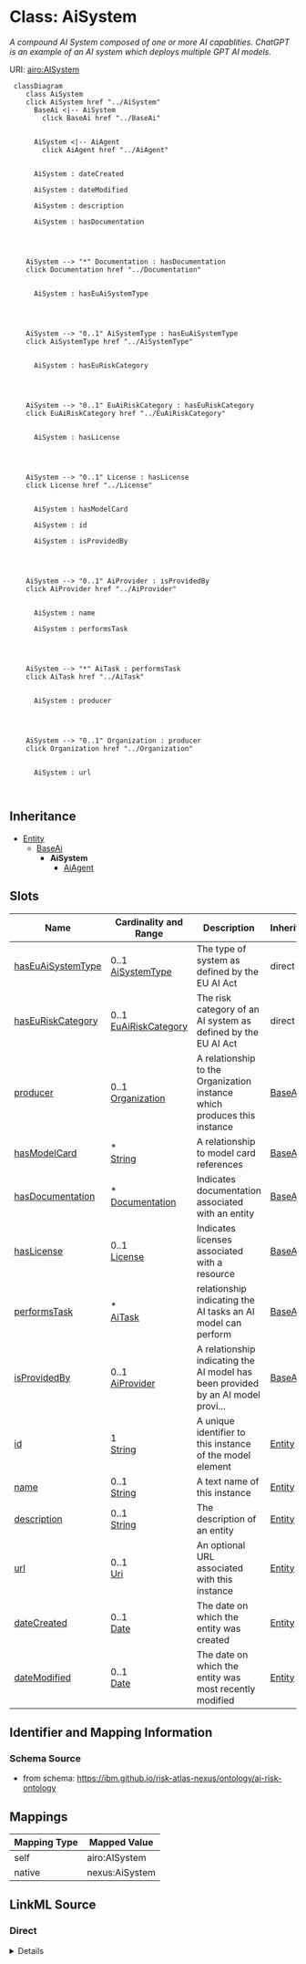 

# Class: AiSystem


_A compound AI System composed of one or more AI capablities. ChatGPT is an example of an AI system which deploys multiple GPT AI models._





URI: [airo:AISystem](https://w3id.org/airo#AISystem)






```mermaid
 classDiagram
    class AiSystem
    click AiSystem href "../AiSystem"
      BaseAi <|-- AiSystem
        click BaseAi href "../BaseAi"
      

      AiSystem <|-- AiAgent
        click AiAgent href "../AiAgent"
      
      
      AiSystem : dateCreated
        
      AiSystem : dateModified
        
      AiSystem : description
        
      AiSystem : hasDocumentation
        
          
    
    
    AiSystem --> "*" Documentation : hasDocumentation
    click Documentation href "../Documentation"

        
      AiSystem : hasEuAiSystemType
        
          
    
    
    AiSystem --> "0..1" AiSystemType : hasEuAiSystemType
    click AiSystemType href "../AiSystemType"

        
      AiSystem : hasEuRiskCategory
        
          
    
    
    AiSystem --> "0..1" EuAiRiskCategory : hasEuRiskCategory
    click EuAiRiskCategory href "../EuAiRiskCategory"

        
      AiSystem : hasLicense
        
          
    
    
    AiSystem --> "0..1" License : hasLicense
    click License href "../License"

        
      AiSystem : hasModelCard
        
      AiSystem : id
        
      AiSystem : isProvidedBy
        
          
    
    
    AiSystem --> "0..1" AiProvider : isProvidedBy
    click AiProvider href "../AiProvider"

        
      AiSystem : name
        
      AiSystem : performsTask
        
          
    
    
    AiSystem --> "*" AiTask : performsTask
    click AiTask href "../AiTask"

        
      AiSystem : producer
        
          
    
    
    AiSystem --> "0..1" Organization : producer
    click Organization href "../Organization"

        
      AiSystem : url
        
      
```





## Inheritance
* [Entity](Entity.md)
    * [BaseAi](BaseAi.md)
        * **AiSystem**
            * [AiAgent](AiAgent.md)



## Slots

| Name | Cardinality and Range | Description | Inheritance |
| ---  | --- | --- | --- |
| [hasEuAiSystemType](hasEuAiSystemType.md) | 0..1 <br/> [AiSystemType](AiSystemType.md) | The type of system as defined by the EU AI Act | direct |
| [hasEuRiskCategory](hasEuRiskCategory.md) | 0..1 <br/> [EuAiRiskCategory](EuAiRiskCategory.md) | The risk category of an AI system as defined by the EU AI Act | direct |
| [producer](producer.md) | 0..1 <br/> [Organization](Organization.md) | A relationship to the Organization instance which produces this instance | [BaseAi](BaseAi.md) |
| [hasModelCard](hasModelCard.md) | * <br/> [String](String.md) | A relationship to model card references | [BaseAi](BaseAi.md) |
| [hasDocumentation](hasDocumentation.md) | * <br/> [Documentation](Documentation.md) | Indicates documentation associated with an entity | [BaseAi](BaseAi.md) |
| [hasLicense](hasLicense.md) | 0..1 <br/> [License](License.md) | Indicates licenses associated with a resource | [BaseAi](BaseAi.md) |
| [performsTask](performsTask.md) | * <br/> [AiTask](AiTask.md) | relationship indicating the AI tasks an AI model can perform | [BaseAi](BaseAi.md) |
| [isProvidedBy](isProvidedBy.md) | 0..1 <br/> [AiProvider](AiProvider.md) | A relationship indicating the AI model has been provided by an AI model provi... | [BaseAi](BaseAi.md) |
| [id](id.md) | 1 <br/> [String](String.md) | A unique identifier to this instance of the model element | [Entity](Entity.md) |
| [name](name.md) | 0..1 <br/> [String](String.md) | A text name of this instance | [Entity](Entity.md) |
| [description](description.md) | 0..1 <br/> [String](String.md) | The description of an entity | [Entity](Entity.md) |
| [url](url.md) | 0..1 <br/> [Uri](Uri.md) | An optional URL associated with this instance | [Entity](Entity.md) |
| [dateCreated](dateCreated.md) | 0..1 <br/> [Date](Date.md) | The date on which the entity was created | [Entity](Entity.md) |
| [dateModified](dateModified.md) | 0..1 <br/> [Date](Date.md) | The date on which the entity was most recently modified | [Entity](Entity.md) |









## Identifier and Mapping Information







### Schema Source


* from schema: https://ibm.github.io/risk-atlas-nexus/ontology/ai-risk-ontology




## Mappings

| Mapping Type | Mapped Value |
| ---  | ---  |
| self | airo:AISystem |
| native | nexus:AiSystem |







## LinkML Source

<!-- TODO: investigate https://stackoverflow.com/questions/37606292/how-to-create-tabbed-code-blocks-in-mkdocs-or-sphinx -->

### Direct

<details>
```yaml
name: AiSystem
description: A compound AI System composed of one or more AI capablities. ChatGPT
  is an example of an AI system which deploys multiple GPT AI models.
from_schema: https://ibm.github.io/risk-atlas-nexus/ontology/ai-risk-ontology
is_a: BaseAi
slots:
- hasEuAiSystemType
- hasEuRiskCategory
slot_usage:
  isComposedOf:
    name: isComposedOf
    description: Relationship indicating the AI components from which a complete AI
      system is composed.
    range: BaseAi
class_uri: airo:AISystem

```
</details>

### Induced

<details>
```yaml
name: AiSystem
description: A compound AI System composed of one or more AI capablities. ChatGPT
  is an example of an AI system which deploys multiple GPT AI models.
from_schema: https://ibm.github.io/risk-atlas-nexus/ontology/ai-risk-ontology
is_a: BaseAi
slot_usage:
  isComposedOf:
    name: isComposedOf
    description: Relationship indicating the AI components from which a complete AI
      system is composed.
    range: BaseAi
attributes:
  hasEuAiSystemType:
    name: hasEuAiSystemType
    description: The type of system as defined by the EU AI Act.
    from_schema: https://ibm.github.io/risk-atlas-nexus/ontology/ai-risk-ontology
    rank: 1000
    alias: hasEuAiSystemType
    owner: AiSystem
    domain_of:
    - AiSystem
    range: AiSystemType
  hasEuRiskCategory:
    name: hasEuRiskCategory
    description: The risk category of an AI system as defined by the EU AI Act.
    from_schema: https://ibm.github.io/risk-atlas-nexus/ontology/ai-risk-ontology
    rank: 1000
    alias: hasEuRiskCategory
    owner: AiSystem
    domain_of:
    - AiSystem
    range: EuAiRiskCategory
  producer:
    name: producer
    description: A relationship to the Organization instance which produces this instance.
    from_schema: https://ibm.github.io/risk-atlas-nexus/ontology/ai-risk-ontology
    rank: 1000
    alias: producer
    owner: AiSystem
    domain_of:
    - BaseAi
    range: Organization
  hasModelCard:
    name: hasModelCard
    description: A relationship to model card references.
    from_schema: https://ibm.github.io/risk-atlas-nexus/ontology/ai-risk-ontology
    rank: 1000
    alias: hasModelCard
    owner: AiSystem
    domain_of:
    - BaseAi
    range: string
    multivalued: true
    inlined: true
    inlined_as_list: true
  hasDocumentation:
    name: hasDocumentation
    description: Indicates documentation associated with an entity.
    from_schema: https://ibm.github.io/risk-atlas-nexus/ontology/ai-risk-ontology
    rank: 1000
    slot_uri: airo:hasDocumentation
    alias: hasDocumentation
    owner: AiSystem
    domain_of:
    - Dataset
    - RiskTaxonomy
    - Action
    - AiEval
    - BaseAi
    - LargeLanguageModelFamily
    range: Documentation
    multivalued: true
    inlined: false
  hasLicense:
    name: hasLicense
    description: Indicates licenses associated with a resource
    from_schema: https://ibm.github.io/risk-atlas-nexus/ontology/ai-risk-ontology
    rank: 1000
    slot_uri: airo:hasLicense
    alias: hasLicense
    owner: AiSystem
    domain_of:
    - Dataset
    - RiskTaxonomy
    - AiEval
    - BaseAi
    range: License
  performsTask:
    name: performsTask
    description: relationship indicating the AI tasks an AI model can perform.
    from_schema: https://ibm.github.io/risk-atlas-nexus/ontology/ai-risk-ontology
    rank: 1000
    alias: performsTask
    owner: AiSystem
    domain_of:
    - BaseAi
    range: AiTask
    multivalued: true
    inlined: false
  isProvidedBy:
    name: isProvidedBy
    description: A relationship indicating the AI model has been provided by an AI
      model provider.
    from_schema: https://ibm.github.io/risk-atlas-nexus/ontology/ai-risk-ontology
    rank: 1000
    slot_uri: airo:isProvidedBy
    alias: isProvidedBy
    owner: AiSystem
    domain_of:
    - BaseAi
    range: AiProvider
  id:
    name: id
    description: A unique identifier to this instance of the model element. Example
      identifiers include UUID, URI, URN, etc.
    from_schema: https://ibm.github.io/risk-atlas-nexus/ontology/ai-risk-ontology
    rank: 1000
    slot_uri: schema:identifier
    identifier: true
    alias: id
    owner: AiSystem
    domain_of:
    - Entity
    range: string
    required: true
  name:
    name: name
    description: A text name of this instance.
    from_schema: https://ibm.github.io/risk-atlas-nexus/ontology/ai-risk-ontology
    rank: 1000
    slot_uri: schema:name
    alias: name
    owner: AiSystem
    domain_of:
    - Entity
    range: string
  description:
    name: description
    description: The description of an entity
    from_schema: https://ibm.github.io/risk-atlas-nexus/ontology/ai-risk-ontology
    rank: 1000
    slot_uri: schema:description
    alias: description
    owner: AiSystem
    domain_of:
    - Entity
    range: string
  url:
    name: url
    description: An optional URL associated with this instance.
    from_schema: https://ibm.github.io/risk-atlas-nexus/ontology/ai-risk-ontology
    rank: 1000
    slot_uri: schema:url
    alias: url
    owner: AiSystem
    domain_of:
    - Entity
    range: uri
  dateCreated:
    name: dateCreated
    description: The date on which the entity was created.
    from_schema: https://ibm.github.io/risk-atlas-nexus/ontology/ai-risk-ontology
    rank: 1000
    slot_uri: schema:dateCreated
    alias: dateCreated
    owner: AiSystem
    domain_of:
    - Entity
    range: date
    required: false
  dateModified:
    name: dateModified
    description: The date on which the entity was most recently modified.
    from_schema: https://ibm.github.io/risk-atlas-nexus/ontology/ai-risk-ontology
    rank: 1000
    slot_uri: schema:dateModified
    alias: dateModified
    owner: AiSystem
    domain_of:
    - Entity
    range: date
    required: false
class_uri: airo:AISystem

```
</details>
